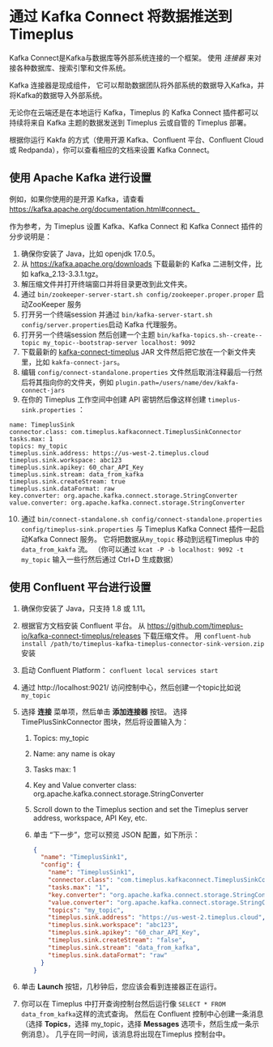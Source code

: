 # 通过 Kafka Connect 将数据推送到 Timeplus

Kafka Connect是Kafka与数据库等外部系统连接的一个框架。 使用 *连接器* 来对接各种数据库、搜索引擎和文件系统。

Kafka 连接器是现成组件， 它可以帮助数据团队将外部系统的数据导入Kafka，并将Kafka的数据导入外部系统。

无论你在云端还是在本地运行 Kafka，Timeplus 的 Kafka Connect 插件都可以持续将来自 Kafka 主题的数据发送到 Timeplus 云或自管的 Timeplus 部署。

根据你运行 Kakfa 的方式（使用开源 Kafka、Confluent 平台、Confluent Cloud 或 Redpanda），你可以查看相应的文档来设置 Kafka Connect。

## 使用 Apache Kafka 进行设置

例如，如果你使用的是开源 Kafka，请查看 https://kafka.apache.org/documentation.html#connect。

作为参考，为 Timeplus 设置 Kafka、Kafka Connect 和 Kafka Connect 插件的分步说明是：

1. 确保你安装了 Java，比如 openjdk 17.0.5。
2. 从 https://kafka.apache.org/downloads 下载最新的 Kafka 二进制文件，比如 kafka_2.13-3.3.1.tgz。
3. 解压缩文件并打开终端窗口并将目录更改到此文件夹。
4. 通过 `bin/zookeeper-server-start.sh config/zookeeper.proper.proper` 启动ZooKeeper 服务
5. 打开另一个终端session 并通过 `bin/kafka-server-start.sh config/server.properties`启动 Kafka 代理服务。
6. 打开另一个终端session 然后创建一个主题 `bin/kafka-topics.sh--create--topic my_topic--bootstrap-server localhost: 9092`
7. 下载最新的 [kafka-connect-timeplus](https://github.com/timeplus-io/kafka-connect-timeplus/releases) JAR 文件然后把它放在一个新文件夹里，比如 `kakfa-connect-jars`。
8. 编辑 `config/connect-standalone.properties` 文件然后取消注释最后一行然后将其指向你的文件夹，例如 `plugin.path=/users/name/dev/kakfa-connect-jars`
9. 在你的 Timeplus 工作空间中创建 API 密钥然后像这样创建 `timeplus-sink.properties` ：

```properties
name: TimeplusSink
connector.class: com.timeplus.kafkaconnect.TimeplusSinkConnector
tasks.max: 1
topics: my_topic
timeplus.sink.address: https://us-west-2.timeplus.cloud
timeplus.sink.workspace: abc123
timeplus.sink.apikey: 60_char_API_Key
timeplus.sink.stream: data_from_kafka
timeplus.sink.createStream: true
timeplus.sink.dataFormat: raw
key.converter: org.apache.kafka.connect.storage.StringConverter
value.converter: org.apache.kafka.connect.storage.StringConverter
```

10. 通过 `bin/connect-standalone.sh config/connect-standalone.properties config/timeplus-sink.properties` 与 Timeplus Kafka Connect 插件一起启动Kafka Connect 服务。 它将把数据从`my_topic` 移动到远程Timeplus 中的 `data_from_kakfa` 流。 （你可以通过 `kcat -P -b localhost: 9092 -t my_topic` 输入一些行然后通过 Ctrl+D 生成数据）

## 使用 Confluent 平台进行设置

1. 确保你安装了 Java，只支持 1.8 或 1.11。

2. 根据官方文档安装 Confluent 平台。 从 https://github.com/timeplus-io/kafka-connect-timeplus/releases 下载压缩文件。 用 `confluent-hub install /path/to/timeplus-kafka-timeplus-connector-sink-version.zip`安装

3. 启动 Confluent Platform： `confluent local services start`

4. 通过 http://localhost:9021/ 访问控制中心，然后创建一个topic比如说 `my_topic`

5. 选择 **连接** 菜单项，然后单击 **添加连接器** 按钮。 选择 TimePlusSinkConnector 图块，然后将设置输入为：

   1. Topics: my_topic

   2. Name: any name is okay

   3. Tasks max: 1

   4. Key and Value converter class: org.apache.kafka.connect.storage.StringConverter

   5. Scroll down to the Timeplus section and set the Timeplus server address, workspace, API Key, etc.

   6. 单击 “下一步”，您可以预览 JSON 配置，如下所示：

      ```json
      {
        "name": "TimeplusSink1",
        "config": {
          "name": "TimeplusSink1",
          "connector.class": "com.timeplus.kafkaconnect.TimeplusSinkConnector",
          "tasks.max": "1",
          "key.converter": "org.apache.kafka.connect.storage.StringConverter",
          "value.converter": "org.apache.kafka.connect.storage.StringConverter",
          "topics": "my_topic",
          "timeplus.sink.address": "https://us-west-2.timeplus.cloud",
          "timeplus.sink.workspace": "abc123",
          "timeplus.sink.apikey": "60_char_API_Key",
          "timeplus.sink.createStream": "false",
          "timeplus.sink.stream": "data_from_kafka",
          "timeplus.sink.dataFormat": "raw"
        }
      }
      ```

6. 单击 **Launch** 按钮，几秒钟后，您应该会看到连接器正在运行。
7. 你可以在 Timeplus 中打开查询控制台然后运行像 `SELECT * FROM data_from_kafka`这样的流式查询。 然后在 Confluent 控制中心创建一条消息（选择 **Topics**，选择 my_topic，选择 **Messages** 选项卡，然后生成一条示例消息）。 几乎在同一时间，该消息将出现在Timeplus 控制台中。
